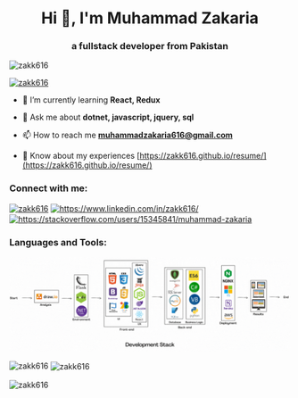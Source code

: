 
<h1 align="center">Hi 👋, I'm Muhammad Zakaria</h1>  
<h3 align="center">a fullstack developer from Pakistan</h3>  
  
<p align="left"> <img src="https://komarev.com/ghpvc/?username=zakk616&label=Profile%20views&color=0e75b6&style=flat" alt="zakk616" /> </p>  
  
<p align="left"> <a href="https://github.com/ryo-ma/github-profile-trophy"><img src="https://github-profile-trophy.vercel.app/?username=zakk616" alt="zakk616" /></a> </p>  
  
- 🌱 I’m currently learning **React, Redux**  
  
- 💬 Ask me about **dotnet, javascript, jquery, sql**  
  
- 📫 How to reach me **muhammadzakaria616@gmail.com**  
  
- 📄 Know about my experiences [https://zakk616.github.io/resume/](https://zakk616.github.io/resume/)  
  
<h3 align="left">Connect with me:</h3>  
<p align="left">  
<a href="https://codepen.io/zakk616" target="blank"><img align="center" src="https://raw.githubusercontent.com/rahuldkjain/github-profile-readme-generator/master/src/images/icons/Social/codepen.svg" alt="zakk616" height="30" width="40" /></a>  
<a href="https://linkedin.com/in/https://www.linkedin.com/in/zakk616/" target="blank"><img align="center" src="https://raw.githubusercontent.com/rahuldkjain/github-profile-readme-generator/master/src/images/icons/Social/linked-in-alt.svg" alt="https://www.linkedin.com/in/zakk616/" height="30" width="40" /></a>  
<a href="https://stackoverflow.com/users/https://stackoverflow.com/users/15345841/muhammad-zakaria" target="blank"><img align="center" src="https://raw.githubusercontent.com/rahuldkjain/github-profile-readme-generator/master/src/images/icons/Social/stack-overflow.svg" alt="https://stackoverflow.com/users/15345841/muhammad-zakaria" height="30" width="40" /></a>  
</p>  
  
<h3 align="left">Languages and Tools:</h3>  

<img  src="cover.gif">
<br>
  
<p><img align="left" src="https://github-readme-stats.vercel.app/api/top-langs?username=zakk616&show_icons=true&locale=en&layout=compact" alt="zakk616" /></p>  
  
<p>&nbsp;<img align="center" src="https://github-readme-stats.vercel.app/api?username=zakk616&show_icons=true&locale=en" alt="zakk616" /></p>  
  
<p><img align="center" src="https://github-readme-streak-stats.herokuapp.com/?user=zakk616&" alt="zakk616" /></p>
